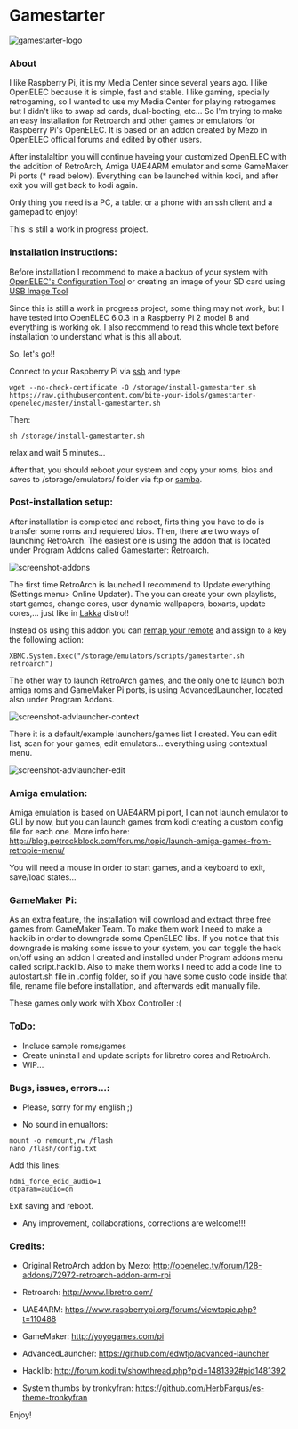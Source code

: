 # Gamestarter

![gamestarter-logo](https://raw.githubusercontent.com/bite-your-idols/gamestarter-openelec/master/assets/gamestarter-logo.jpg)


### About
I like Raspberry Pi, it is my Media Center since several years ago. I like OpenELEC because it is simple, fast and stable. I like gaming, specially retrogaming, so I wanted to use my Media Center for playing retrogames but I didn't like to swap sd cards, dual-booting, etc... So I'm trying to make an easy installation for Retroarch and other games or emulators for Raspberry Pi's OpenELEC. It is based on an addon created by Mezo in OpenELEC official forums and edited by other users.

After instalaltion you will continue haveing your customized OpenELEC with the addition of RetroArch, Amiga UAE4ARM emulator and some GameMaker Pi ports (* read below). Everything can be launched within kodi, and after exit you will get back to kodi again.

Only thing you need is a PC, a tablet or a phone with an ssh client and a gamepad to enjoy!



This is still a work in progress project.



### Installation instructions:

Before installation I recommend to make a backup of your system with [OpenELEC's Configuration Tool](http://wiki.openelec.tv/index.php/OpenELEC_Configuration_Addon) or creating an image of your SD card using [USB Image Tool](http://www.alexpage.de/usb-image-tool/)

Since this is still a work in progress project, some thing may not work, but I have tested into OpenELEC 6.0.3 in a Raspberry Pi 2 model B and everything is working ok. I also recommend to read this whole text before installation to understand what is this all about.

So, let's go!!


Connect to your Raspberry Pi via [ssh](http://wiki.openelec.tv/index.php/OpenELEC_FAQ#How_do_i_use_SSH.3F) and type:

```
wget --no-check-certificate -O /storage/install-gamestarter.sh https://raw.githubusercontent.com/bite-your-idols/gamestarter-openelec/master/install-gamestarter.sh
```

Then:
```
sh /storage/install-gamestarter.sh
```

relax and wait 5 minutes...

After that, you should reboot your system and copy your roms, bios and saves to /storage/emulators/ folder via ftp or [samba](http://wiki.openelec.tv/index.php/Accessing_Samba_Shares).




### Post-installation setup:

After installation is completed and reboot, firts thing you have to do is transfer some roms and requiered bios. 
Then, there are two ways of launching RetroArch. The easiest one is using the addon that is located under Program Addons called Gamestarter: Retroarch. 

![screenshot-addons](https://github.com/bite-your-idols/gamestarter-openelec/raw/master/assets/screenshot-addons.png)

The first time RetroArch is launched I recommend to Update everything (Settings menu> Online Updater). The you can create your own playlists, start games, change cores, user dynamic wallpapers, boxarts, update cores,... just like in [Lakka](http://www.lakka.tv/) distro!!

Instead os using this addon you can [remap your remote](http://kodi.wiki/view/HOW-TO:Modify_keymaps) and assign to a key the following action:
```
XBMC.System.Exec("/storage/emulators/scripts/gamestarter.sh retroarch")
```

The other way to launch RetroArch games, and the only one to launch both amiga roms and GameMaker Pi ports, is using AdvancedLauncher, located also under Program Addons.


![screenshot-advlauncher-context](https://github.com/bite-your-idols/gamestarter-openelec/raw/master/assets/screenshot-advlauncher-context.png)


There it is a default/example launchers/games list I created. You can edit list, scan for your games, edit emulators... everything using contextual menu.


![screenshot-advlauncher-edit](https://github.com/bite-your-idols/gamestarter-openelec/raw/master/assets/screenshot-advlauncher-edit.png)


### Amiga emulation:

Amiga emulation is based on UAE4ARM pi port, I can not launch emulator to GUI by now, but you can launch games from kodi creating a custom config file for each one. More info here: http://blog.petrockblock.com/forums/topic/launch-amiga-games-from-retropie-menu/

You will need a mouse in order to start games, and a keyboard to exit, save/load states...




### GameMaker Pi:

As an extra feature, the installation will download and extract three free games from GameMaker Team. To make them work I need to make a hacklib in order to downgrade some OpenELEC libs. If you notice that this downgrade is making some issue to your system, you can toggle the hack on/off using an addon I created and installed under Program addons menu called script.hacklib. Also to make them works I need to add a code line to autostart.sh file in .config folder, so if you have some custo code inside that file, rename file before installation, and afterwards edit manually file.

These games only work with Xbox Controller :(



### ToDo:
- Include sample roms/games
- Create uninstall and update scripts for libretro cores and RetroArch.
- WIP...



### Bugs, issues, errors...:
- Please, sorry for my english ;)


- No sound in emualtors:
```
mount -o remount,rw /flash
nano /flash/config.txt 
```
Add this lines:
```
hdmi_force_edid_audio=1
dtparam=audio=on
```
Exit saving and reboot.


- Any improvement, collaborations, corrections are welcome!!!






### Credits:

- Original RetroArch addon by Mezo:
 http://openelec.tv/forum/128-addons/72972-retroarch-addon-arm-rpi

- Retroarch:
http://www.libretro.com/

- UAE4ARM:
https://www.raspberrypi.org/forums/viewtopic.php?t=110488

- GameMaker:
http://yoyogames.com/pi

- AdvancedLauncher:
https://github.com/edwtjo/advanced-launcher

- Hacklib:
http://forum.kodi.tv/showthread.php?pid=1481392#pid1481392

- System thumbs by tronkyfran:
https://github.com/HerbFargus/es-theme-tronkyfran


Enjoy!
